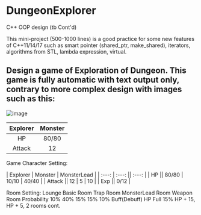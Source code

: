# DungeonExplorer
C++ OOP design (tb Cont'd)

This mini-project (500-1000 lines) is a good practice for some new features of C++11/14/17 such as smart pointer (shared_ptr, make_shared), iterators, algorithms from STL, lambda expression, virtual.

## Design a game of Exploration of Dungeon. This game is fully automatic with text output only, contrary to more complex design with images such as this:
![image](https://user-images.githubusercontent.com/89890055/226417229-31c67cdb-8f28-4f18-9a09-2a513944f99d.png)



| Explorer  | Monster |
| :-------------: | :-------------: |
| HP  | 80/80  |
| Attack  | 12  |


Game Character Setting:

| Explorer | Monster | MonsterLead |
| :---: | :---: || :---: |
| HP || 80/80 | 10/10 | 40/40 |
| Attack || 12 | 5 | 10 |
| Exp || 0/12 |


Room Setting:
                   Lounge         Basic Room           Trap Room          MonsterLead Room           Weapon Room
Probability         10%               40%                 15%                   15%                      10%
Buff(Debuff)      HP Full         15% HP + 15,
                                    HP + 5, 
                                 2 rooms cont.
